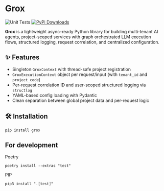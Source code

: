 # Grox

![Unit Tests](https://github.com/grakn/grox/actions/workflows/ci.yaml/badge.svg?branch=main)
[![PyPI Downloads](https://static.pepy.tech/badge/grox)](https://pepy.tech/projects/grox)

**Grox** is a lightweight async-ready Python library for building multi-tenant AI agents, project-scoped services with graph orchestrated LLM execution flows, structured logging, request correlation, and centralized configuration.

## ✨ Features

- Singleton `GroxContext` with thread-safe project registration
- `GroxExecutionContext` object per request/input (with `tenant_id` and `project_code`)
- Per-request correlation ID and user-scoped structured logging via `structlog`
- YAML-based config loading with Pydantic
- Clean separation between global project data and per-request logic

## 🛠️ Installation

```
pip install grox
```

## For development

Poetry
```
poetry install --extras "test"
```

PIP
```
pip3 install ".[test]"
```
